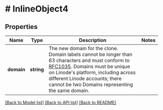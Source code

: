 # # InlineObject4

## Properties

Name | Type | Description | Notes
------------ | ------------- | ------------- | -------------
**domain** | **string** | The new domain for the clone. Domain labels cannot be longer than 63 characters and must conform to [RFC1035](https://tools.ietf.org/html/rfc1035). Domains must be unique on Linode&#39;s platform, including across different Linode accounts; there cannot be two Domains representing the same domain. |

[[Back to Model list]](../../README.md#models) [[Back to API list]](../../README.md#endpoints) [[Back to README]](../../README.md)
